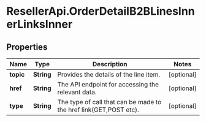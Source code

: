 # ResellerApi.OrderDetailB2BLinesInnerLinksInner

## Properties

Name | Type | Description | Notes
------------ | ------------- | ------------- | -------------
**topic** | **String** | Provides the details of the line item. | [optional] 
**href** | **String** | The API endpoint for accessing the relevant data. | [optional] 
**type** | **String** | The type of call that can be made to the href link(GET,POST etc). | [optional] 


